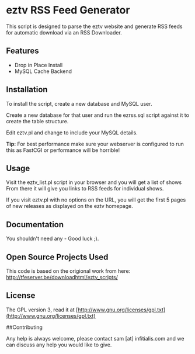 # eztv RSS Feed Generator

This script is designed to parse the eztv website and generate RSS feeds for automatic download via an RSS Downloader.

## Features

  * Drop in Place Install
  * MySQL Cache Backend

## Installation

To install the script, create a new database and MySQL user.

Create a new database for that user and run the ezrss.sql script against it to create the table structure.

Edit eztv.pl and change to include your MySQL details.

__Tip:__ For best performance make sure your webserver is configured to run this as FastCGI or performance will be horrible!
    
## Usage

Visit the eztv_list.pl script in your browser and you will get a list of shows
From there it will give you links to RSS feeds for individual shows.

If you visit eztv.pl with no options on the URL, you will get the first 5 pages of new releases as displayed on the eztv homepage.

## Documentation

You shouldn't need any - Good luck ;).

## Open Source Projects Used

This code is based on the origional work from here: http://tfeserver.be/downloadhtml/eztv_scripts/

## License

The GPL version 3, read it at [http://www.gnu.org/licenses/gpl.txt](http://www.gnu.org/licenses/gpl.txt)

##Contributing

Any help is always welcome, please contact sam [at] infitialis.com and we can discuss any help you would like to give.